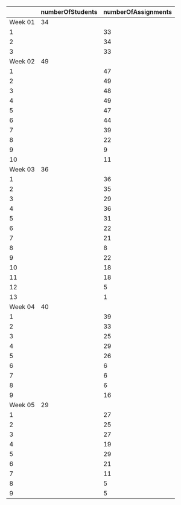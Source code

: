 |         | numberOfStudents   | numberOfAssignments   |
|---------|--------------------|-----------------------|
| Week 01 | 34                 |                       |
| 1       |                    | 33                    |
| 2       |                    | 34                    |
| 3       |                    | 33                    |
| Week 02 | 49                 |                       |
| 1       |                    | 47                    |
| 2       |                    | 49                    |
| 3       |                    | 48                    |
| 4       |                    | 49                    |
| 5       |                    | 47                    |
| 6       |                    | 44                    |
| 7       |                    | 39                    |
| 8       |                    | 22                    |
| 9       |                    | 9                     |
| 10      |                    | 11                    |
| Week 03 | 36                 |                       |
| 1       |                    | 36                    |
| 2       |                    | 35                    |
| 3       |                    | 29                    |
| 4       |                    | 36                    |
| 5       |                    | 31                    |
| 6       |                    | 22                    |
| 7       |                    | 21                    |
| 8       |                    | 8                     |
| 9       |                    | 22                    |
| 10      |                    | 18                    |
| 11      |                    | 18                    |
| 12      |                    | 5                     |
| 13      |                    | 1                     |
| Week 04 | 40                 |                       |
| 1       |                    | 39                    |
| 2       |                    | 33                    |
| 3       |                    | 25                    |
| 4       |                    | 29                    |
| 5       |                    | 26                    |
| 6       |                    | 6                     |
| 7       |                    | 6                     |
| 8       |                    | 6                     |
| 9       |                    | 16                    |
| Week 05 | 29                 |                       |
| 1       |                    | 27                    |
| 2       |                    | 25                    |
| 3       |                    | 27                    |
| 4       |                    | 19                    |
| 5       |                    | 29                    |
| 6       |                    | 21                    |
| 7       |                    | 11                    |
| 8       |                    | 5                     |
| 9       |                    | 5                     |